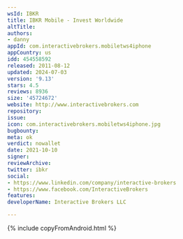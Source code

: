 ```yaml
---
wsId: IBKR
title: IBKR Mobile - Invest Worldwide
altTitle: 
authors:
- danny
appId: com.interactivebrokers.mobiletws4iphone
appCountry: us
idd: 454558592
released: 2011-08-12
updated: 2024-07-03
version: '9.13'
stars: 4.5
reviews: 8936
size: '45724672'
website: http://www.interactivebrokers.com
repository: 
issue: 
icon: com.interactivebrokers.mobiletws4iphone.jpg
bugbounty: 
meta: ok
verdict: nowallet
date: 2021-10-10
signer: 
reviewArchive: 
twitter: ibkr
social:
- https://www.linkedin.com/company/interactive-brokers
- https://www.facebook.com/InteractiveBrokers
features: 
developerName: Interactive Brokers LLC

---
```


{% include copyFromAndroid.html %}

